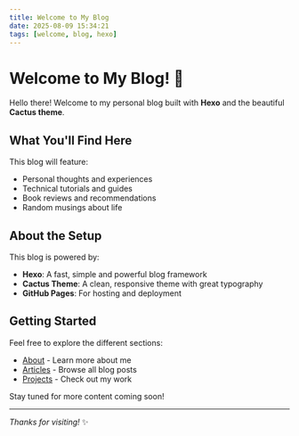 ```yaml
---
title: Welcome to My Blog
date: 2025-08-09 15:34:21
tags: [welcome, blog, hexo]
---
```


# Welcome to My Blog! 🎉

Hello there! Welcome to my personal blog built with **Hexo** and the beautiful **Cactus theme**.

## What You'll Find Here

This blog will feature:
- Personal thoughts and experiences
- Technical tutorials and guides
- Book reviews and recommendations
- Random musings about life

## About the Setup

This blog is powered by:
- **Hexo**: A fast, simple and powerful blog framework
- **Cactus Theme**: A clean, responsive theme with great typography
- **GitHub Pages**: For hosting and deployment

## Getting Started

Feel free to explore the different sections:
- [About](/about/) - Learn more about me
- [Articles](/archives/) - Browse all blog posts
- [Projects](https://github.com/mineshkumar) - Check out my work

Stay tuned for more content coming soon!

---

*Thanks for visiting!* ✨
